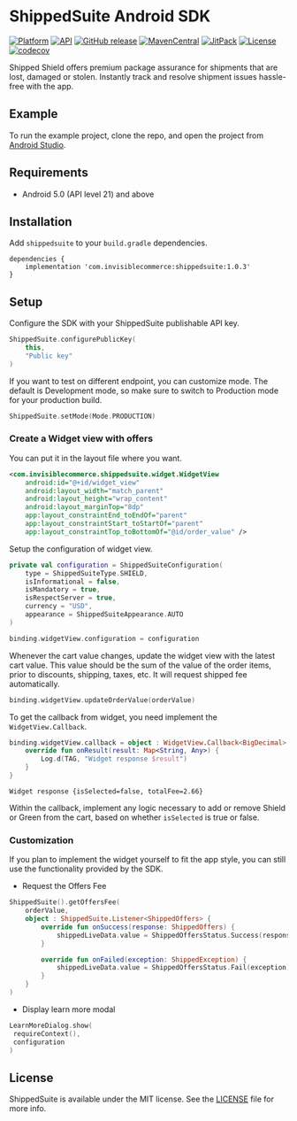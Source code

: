 # ShippedSuite Android SDK

 [![Platform](https://img.shields.io/badge/platform-android-green.svg)](http://developer.android.com/index.html)
 [![API](https://img.shields.io/badge/API-21%2B-brightgreen.svg?style=flat)](https://android-arsenal.com/api?level=21)
 [![GitHub release](https://img.shields.io/github/release/InvisibleCommerce/shipped-suite-android-client-sdk.svg)](https://github.com/InvisibleCommerce/shipped-suite-android-client-sdk/releases)
 [![MavenCentral](https://img.shields.io/maven-metadata/v?metadataUrl=https%3A%2F%2Fs01.oss.sonatype.org%2Fservice%2Flocal%2Frepositories%2Freleases%2Fcontent%2Fcom%2Finvisiblecommerce%2Fshippedsuite%2Fmaven-metadata.xml)](https://s01.oss.sonatype.org/#nexus-search;quick~shippedsuite)
 [![JitPack](https://www.jitpack.io/v/InvisibleCommerce/shipped-suite-android-client-sdk.svg)](https://www.jitpack.io/#InvisibleCommerce/shipped-suite-android-client-sdk)
 [![License](https://img.shields.io/badge/license-MIT%20License-00AAAA.svg)](https://github.com/InvisibleCommerce/shipped-suite-android-client-sdk/blob/main/LICENSE)
 [![codecov](https://codecov.io/gh/InvisibleCommerce/shipped-suite-android-client-sdk/branch/main/graph/badge.svg?token=m5rxEcwPQY)](https://codecov.io/gh/InvisibleCommerce/shipped-suite-android-client-sdk)

Shipped Shield offers premium package assurance for shipments that are lost, damaged or stolen. Instantly track and resolve shipment issues hassle-free with the app.

## Example

To run the example project, clone the repo, and open the project from [Android Studio](https://developer.android.com/studio).

## Requirements

* Android 5.0 (API level 21) and above

## Installation

Add `shippedsuite` to your `build.gradle` dependencies.

```
dependencies {
    implementation 'com.invisiblecommerce:shippedsuite:1.0.3'
}
```

## Setup

Configure the SDK with your ShippedSuite publishable API key.

```kotlin
ShippedSuite.configurePublicKey(
    this,
    "Public key"
)
```

If you want to test on different endpoint, you can customize mode. The default is Development mode, so make sure to switch to Production mode for your production build. 

```kotlin
ShippedSuite.setMode(Mode.PRODUCTION)
```

### Create a Widget view with offers

You can put it in the layout file where you want.

```xml
<com.invisiblecommerce.shippedsuite.widget.WidgetView
    android:id="@+id/widget_view"
    android:layout_width="match_parent"
    android:layout_height="wrap_content"
    android:layout_marginTop="8dp"
    app:layout_constraintEnd_toEndOf="parent"
    app:layout_constraintStart_toStartOf="parent"
    app:layout_constraintTop_toBottomOf="@id/order_value" />
```

Setup the configuration of widget view.
```kotlin
private val configuration = ShippedSuiteConfiguration(
    type = ShippedSuiteType.SHIELD,
    isInformational = false,
    isMandatory = true,
    isRespectServer = true,
    currency = "USD",
    appearance = ShippedSuiteAppearance.AUTO
)

binding.widgetView.configuration = configuration
```

Whenever the cart value changes, update the widget view with the latest cart value. This value should be the sum of the value of the order items, prior to discounts, shipping, taxes, etc. It will request shipped fee automatically.

```kotlin
binding.widgetView.updateOrderValue(orderValue)
```

To get the callback from widget, you need implement the `WidgetView.Callback`.

```kotlin
binding.widgetView.callback = object : WidgetView.Callback<BigDecimal> {
    override fun onResult(result: Map<String, Any>) {
        Log.d(TAG, "Widget response $result")
    }
}
```

```
Widget response {isSelected=false, totalFee=2.66}
```

Within the callback, implement any logic necessary to add or remove Shield or Green from the cart, based on whether `isSelected` is true or false. 

### Customization

If you plan to implement the widget yourself to fit the app style, you can still use the functionality provided by the SDK.

- Request the Offers Fee

```kotlin
ShippedSuite().getOffersFee(
    orderValue,
    object : ShippedSuite.Listener<ShippedOffers> {
        override fun onSuccess(response: ShippedOffers) {
            shippedLiveData.value = ShippedOffersStatus.Success(response)
        }

        override fun onFailed(exception: ShippedException) {
            shippedLiveData.value = ShippedOffersStatus.Fail(exception)
        }
    }
)
```

- Display learn more modal

```kotlin
LearnMoreDialog.show(
 requireContext(),
 configuration
)
```

## License

ShippedSuite is available under the MIT license. See the [LICENSE](LICENSE) file for more info.
